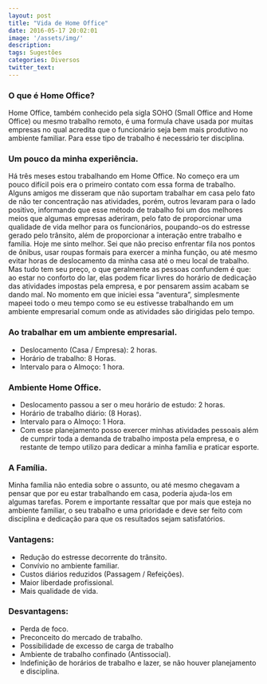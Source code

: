```yaml
---
layout: post
title: "Vida de Home Office"
date: 2016-05-17 20:02:01
image: '/assets/img/'
description:
tags: Sugestões
categories: Diversos
twitter_text:
---
```

<h3>O que é Home Office?</h3>
Home Office, também conhecido pela sigla SOHO (Small Office and Home Office) ou mesmo trabalho remoto, é uma formula chave usada por muitas empresas no qual acredita que o funcionário seja bem mais produtivo no ambiente familiar. Para esse tipo de trabalho é necessário ter disciplina.

<h3>Um pouco da minha experiência.</h3>
Há três meses estou trabalhando em Home Office. No começo era um pouco difícil pois era o primeiro contato com essa forma de trabalho. Alguns amigos me disseram que não suportam trabalhar em casa pelo fato de não ter concentração nas atividades, porém, outros levaram para o lado positivo, informando que esse método de trabalho foi um dos melhores meios que algumas empresas aderiram, pelo fato de proporcionar uma qualidade de vida melhor para os funcionários, poupando-os do estresse gerado pelo trânsito, além de proporcionar a interação entre trabalho e família. Hoje me sinto melhor. Sei que não preciso enfrentar fila nos pontos de ônibus, usar roupas formais para exercer a minha função, ou até mesmo evitar horas de deslocamento da minha casa até o meu local de trabalho. Mas tudo tem seu preço, o que geralmente as pessoas confundem é que: ao estar no conforto do lar, elas podem ficar livres do horário de dedicação das atividades impostas pela empresa, e por pensarem assim acabam se dando mal. No momento em que iniciei essa “aventura”, simplesmente mapeei todo o meu tempo como se eu estivesse trabalhando em um ambiente empresarial comum onde as atividades são dirigidas pelo tempo.

<h3>Ao trabalhar em um ambiente empresarial.</h3>
<ul>
	<li>Deslocamento (Casa / Empresa): 2 horas.</li>
	<li>Horário de trabalho: 8 Horas.</li>
	<li>Intervalo para o Almoço: 1 hora.</li>
</ul>


<h3>Ambiente Home Office.</h3>

<ul>
	<li>Deslocamento passou a ser o meu horário de estudo: 2 horas.</li>
	<li>Horário de trabalho diário: (8 Horas).</li>
	<li>Intervalo para o Almoço: 1 Hora.</li>
	<li>Com esse planejamento posso exercer minhas atividades pessoais além de cumprir toda a demanda de trabalho imposta pela empresa, e o restante de tempo utilizo para dedicar a minha família e praticar esporte.</li>
</ul>



<h3>A Família.</h3>

Minha família não entedia sobre o assunto, ou até mesmo chegavam a pensar que por eu estar trabalhando em casa, poderia ajuda-los em algumas tarefas. Porem e importante ressaltar que por mais que esteja no ambiente familiar, o seu trabalho e uma prioridade e deve ser feito com disciplina e dedicação para que os resultados sejam satisfatórios.

<h3>Vantagens:</h3>
<ul>
	<li>Redução do estresse decorrente do trânsito.</li>
	<li>Convívio no ambiente familiar.</li>
	<li>Custos diários reduzidos (Passagem / Refeições).</li>
	<li>Maior liberdade profissional.</li>
	<li>Mais qualidade de vida.</li>
</ul>



<h3>Desvantagens:</h3>

<ul>
	<li>Perda de foco.</li>
	<li>Preconceito do mercado de trabalho.</li>
	<li>Possibilidade de excesso de carga de trabalho</li>
	<li>Ambiente de trabalho confinado (Antissocial).</li>
	<li>Indefinição de horários de trabalho e lazer, se não houver planejamento e disciplina.</li>
</ul>





